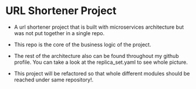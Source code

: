 # URL Shortener Project

- A url shortener project that is built with microservices architecture but was not put together in a single repo.
- This repo is the core of the business logic of the project.
- The rest of the architecture also can be found throughout my github profile. You can take a look at the replica_set.yaml to see whole picture.

- This project will be refactored so that whole different modules should be reached under same repository!.
